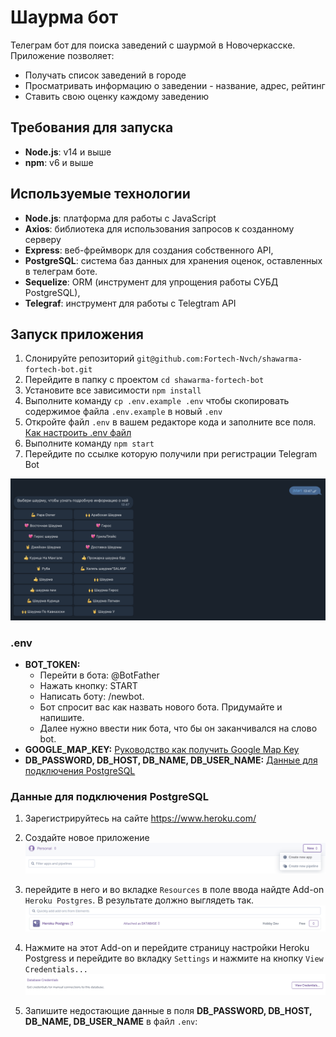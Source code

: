 <h1 id="requirements">Шаурма бот</h1>

Телеграм бот для поиска заведений с шаурмой в Новочеркасске. Приложение позволяет:

- Получать список заведений в городе
- Просматривать информацию о заведении - название, адрес, рейтинг
- Ставить свою оценку каждому заведению

<h2 id="requirements">Требования для запуска</h2>

- **Node.js**: v14 и выше
- **npm**: v6 и выше

<h2 id="stack"> Используемые технологии</h2>

- **Node.js**: платформа для работы с JavaScript
- **Axios**: библиотека для использования запросов к созданному серверу
- **Express**: веб-фреймворк для создания собственного API,
- **PostgreSQL**: система баз данных для хранения оценок, оставленных в телеграм боте.
- **Sequelize**: ORM (инструмент для упрощения работы СУБД PostgreSQL),
- **Telegraf**: инструмент для работы с Telegtram API

<h2 id="stack">  Запуск приложения</h2>

1. Слонируйте репозиторий `git@github.com:Fortech-Nvch/shawarma-fortech-bot.git`
2. Перейдите в папку с проектом `cd shawarma-fortech-bot`
3. Установите все зависимости `npm install`
4. Выполните команду `cp .env.example .env` чтобы скопировать содержимое файла `.env.example` в новый `.env`
5. Откройте файл `.env` в вашем редакторе кода и заполните все поля. <a href="#env-config">Как настроить .env файл</a>
6. Выполните команду `npm start`
7. Перейдите по ссылке которую получили при регистрации Telegram Bot

![alt text](public/telegram.png 'Heroku PostreSQL Add-on')

<h3 id="env-config">.env</h3>

- **BOT_TOKEN:**
  - Перейти в бота: @BotFather
  - Нажать кнопку: START
  - Написать боту: /newbot.
  - Бот спросит вас как назвать нового бота. Придумайте и напишите.
  - Далее нужно ввести ник бота, что бы он заканчивался нa слово bot.
- **GOOGLE_MAP_KEY:** [Руководство как получить Google Map Key](https://help.flexbe.ru/api-google-maps/)
- **DB_PASSWORD, DB_HOST, DB_NAME, DB_USER_NAME:** <a href="#bd-connection">Данные для подключения PostgreSQL</a>

<h3 id="bd-connection">Данные для подключения PostgreSQL</h3>

1. Зарегистрируйтесь на сайте https://www.heroku.com/
2. Создайте новое приложение
   ![alt text](public/new_app.png 'Новое приложение')
3. перейдите в него и во вкладке `Resources` в поле ввода найдте Add-on `Heroku Postgres`. В результате должно выглядеть так.
   ![alt text](public/add_on.png 'Heroku PostreSQL Add-on')

4. Нажмите на этот Add-on и перейдите страницу настройки Heroku Postgress и перейдите во вкладку `Settings` и нажмите на кнопку `View Credentials...`
   ![alt text](public/db_cred.png 'Heroku PostreSQL Add-on')
5. Запишите недостающие данные в поля **DB_PASSWORD, DB_HOST, DB_NAME, DB_USER_NAME** в файл `.env`:
